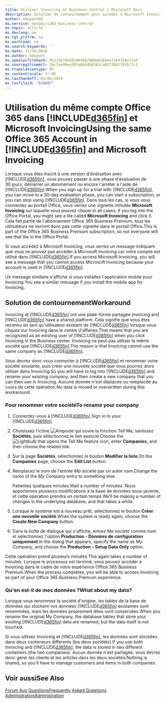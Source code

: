 ```yaml
---
title: Utiliser Invoicing et Business Central | Microsoft Docs
description: Solution de contournement pour accéder à Microsoft Invoicing lorsque vous vous êtes inscrit à Dynamics 365 Business Central.
author: edupont04
ms.service: dynamics365-business-central
ms.topic: article
ms.devlang: na
ms.tgt_pltfrm: na
ms.workload: na
ms.search.keywords: ''
ms.date: 11/26/2018
ms.author: edupont
ms.openlocfilehash: 95213b7d5881945bb2880e6288eef1b415427ca5
ms.sourcegitcommit: 1bcfaa99ea302e6b84b8361ca02730b135557fc1
ms.translationtype: HT
ms.contentlocale: fr-BE
ms.lasthandoff: 03/08/2019
ms.locfileid: "818087"
---
```

# <a name="using-the-same-office-365-account-in-included365finincludesd365finlongmdmd-and-microsoft-invoicing"></a><span data-ttu-id="61e48-103">Utilisation du même compte Office 365 dans [!INCLUDE[d365fin](includes/d365fin_long_md.md)] et Microsoft Invoicing</span><span class="sxs-lookup"><span data-stu-id="61e48-103">Using the same Office 365 Account in [!INCLUDE[d365fin](includes/d365fin_long_md.md)] and Microsoft Invoicing</span></span>
<span data-ttu-id="61e48-104">Lorsque vous êtes inscrit à une version d'évaluation avec [!INCLUDE[d365fin](includes/d365fin_md.md)], vous pouvez passer à une phase d'évaluation de 30 jours, démarrer un abonnement ou encore l'arrêter à l'aide de [!INCLUDE[d365fin](includes/d365fin_md.md)].</span><span class="sxs-lookup"><span data-stu-id="61e48-104">When you sign up for a trial with [!INCLUDE[d365fin](includes/d365fin_md.md)], you can move to a 30-day evaluation phase, you can start a subscription, or you can stop using [!INCLUDE[d365fin](includes/d365fin_md.md)].</span></span> <span data-ttu-id="61e48-105">Dans tous les cas, si vous vous connectez au portail Office, vous verrez une vignette intitulée **Microsoft Invoicing** sur laquelle vous pouvez cliquer.</span><span class="sxs-lookup"><span data-stu-id="61e48-105">In all cases, if you log into the Office Portal, you might see a tile called **Microsoft Invoicing** and click it.</span></span> <span data-ttu-id="61e48-106">Cela fait partie de l'abonnement Office 365 Business Premium, tous les utilisateurs ne verront donc pas cette vignette dans le portail Office.</span><span class="sxs-lookup"><span data-stu-id="61e48-106">This is part of the Office 365 Business Premium subscription, so not everyone will see that tile in the Office Portal.</span></span>  

<span data-ttu-id="61e48-107">Si vous accédez à Microsoft Invoicing, vous verrez un message indiquant que vous ne pouvez pas accéder à Microsoft Invoicing car votre compte est utilisé dans [!INCLUDE[d365fin](includes/d365fin_md.md)].</span><span class="sxs-lookup"><span data-stu-id="61e48-107">If you access Microsoft Invoicing, you will see a message that you cannot access Microsoft Invoicing because your account is used in [!INCLUDE[d365fin](includes/d365fin_md.md)].</span></span>  

<span data-ttu-id="61e48-108">Un message similaire s'affiche si vous installez l'application mobile pour Invoicing.</span><span class="sxs-lookup"><span data-stu-id="61e48-108">You see a similar message if you install the mobile app for Invoicing.</span></span>  

## <a name="workaround"></a><span data-ttu-id="61e48-109">Solution de contournement</span><span class="sxs-lookup"><span data-stu-id="61e48-109">Workaround</span></span>
<span data-ttu-id="61e48-110">Invoicing et [!INCLUDE[d365fin](includes/d365fin_md.md)] ont une plate-forme partagée.</span><span class="sxs-lookup"><span data-stu-id="61e48-110">Invoicing and [!INCLUDE[d365fin](includes/d365fin_md.md)] have a shared platform.</span></span> <span data-ttu-id="61e48-111">Cela signifie que vous êtes reconnu en tant qu'utilisateur existant de [!INCLUDE[d365fin](includes/d365fin_md.md)] lorsque vous cliquez sur Invoicing dans le centre d'affaires.</span><span class="sxs-lookup"><span data-stu-id="61e48-111">That means that you are recognized as an existing user of [!INCLUDE[d365fin](includes/d365fin_md.md)] when you click Invoicing in the Business center.</span></span> <span data-ttu-id="61e48-112">Invoicing ne peut pas utiliser la même société que [!INCLUDE[d365fin](includes/d365fin_md.md)].</span><span class="sxs-lookup"><span data-stu-id="61e48-112">The reason is that Invoicing cannot use the same company as [!INCLUDE[d365fin](includes/d365fin_md.md)].</span></span>  

<span data-ttu-id="61e48-113">Vous devrez donc vous connecter à [!INCLUDE[d365fin](includes/d365fin_md.md)] et renommer votre société existante, puis créer une nouvelle société que vous pourrez alors utiliser dans Invoicing.</span><span class="sxs-lookup"><span data-stu-id="61e48-113">So you will have to log into [!INCLUDE[d365fin](includes/d365fin_md.md)] and rename your existing company, and then create a new company that you can then use in Invoicing.</span></span> <span data-ttu-id="61e48-114">Aucune donnée n'est déplacée ou remplacée au cours de cette opération.</span><span class="sxs-lookup"><span data-stu-id="61e48-114">No data is moved or overwritten during this workaround.</span></span>

### <a name="to-rename-your-company"></a><span data-ttu-id="61e48-115">Pour renommer votre société</span><span class="sxs-lookup"><span data-stu-id="61e48-115">To rename your company</span></span>
1.  <span data-ttu-id="61e48-116">Connectez-vous à [!INCLUDE[d365fin](includes/d365fin_md.md)].</span><span class="sxs-lookup"><span data-stu-id="61e48-116">Sign in to your [!INCLUDE[d365fin](includes/d365fin_md.md)].</span></span>  
2.  <span data-ttu-id="61e48-117">Choisissez l'icône ![Ampoule qui ouvre la fonction Tell Me](media/ui-search/search_small.png "Dites-moi ce que vous voulez faire"), saisissez **Sociétés**, puis sélectionnez le lien associé.</span><span class="sxs-lookup"><span data-stu-id="61e48-117">Choose the ![Lightbulb that opens the Tell Me feature](media/ui-search/search_small.png "Tell me what you want to do") icon, enter **Companies**, and then choose the related link.</span></span>  
3.  <span data-ttu-id="61e48-118">Sur la page **Sociétés**, sélectionnez le bouton **Modifier la liste**.</span><span class="sxs-lookup"><span data-stu-id="61e48-118">On the **Companies** page, choose the **Edit List** button.</span></span>  
4.  <span data-ttu-id="61e48-119">Remplacez le nom de l'entrée *Ma société* par un autre nom.</span><span class="sxs-lookup"><span data-stu-id="61e48-119">Change the name of the *My Company* entry to something else.</span></span>  

    <span data-ttu-id="61e48-120">Patientez quelques minutes.</span><span class="sxs-lookup"><span data-stu-id="61e48-120">Wait a number of minutes.</span></span> <span data-ttu-id="61e48-121">Nous apporterons plusieurs modifications à la base de données sous-jacente, et cette opération prendra un certain temps.</span><span class="sxs-lookup"><span data-stu-id="61e48-121">We’ll be making a number of changes in the underlying database, and that takes a while.</span></span>
5.  <span data-ttu-id="61e48-122">Lorsque le système est à nouveau prêt, sélectionnez le bouton **Créer une nouvelle société**.</span><span class="sxs-lookup"><span data-stu-id="61e48-122">When the system is ready again, choose the **Create New Company** button.</span></span>  
6.  <span data-ttu-id="61e48-123">Dans la boîte de dialogue qui s'affiche, entrez *Ma société* comme nom et sélectionnez l'option **Production - Données de configuration uniquement**.</span><span class="sxs-lookup"><span data-stu-id="61e48-123">In the dialog that appears, specify the name as *My Company*, and choose the **Production – Setup Data Only** option.</span></span>  

<span data-ttu-id="61e48-124">Cette opération prend plusieurs minutes.</span><span class="sxs-lookup"><span data-stu-id="61e48-124">This again takes a number of minutes.</span></span> <span data-ttu-id="61e48-125">Lorsque le processus est terminé, vous pouvez accéder à Invoicing dans le cadre de votre expérience Office 365 Business Premium.</span><span class="sxs-lookup"><span data-stu-id="61e48-125">When the process completes, you will be able to access Invoicing as part of your Office 365 Business Premium experience.</span></span>  

### <a name="what-about-my-data"></a><span data-ttu-id="61e48-126">Qu'en est-il de mes données ?</span><span class="sxs-lookup"><span data-stu-id="61e48-126">What about my data?</span></span>
<span data-ttu-id="61e48-127">Lorsque vous renommez la société d'origine, les tables de la base de données qui stockent vos données [!INCLUDE[d365fin](includes/d365fin_md.md)] existantes sont renommées, mais les données proprement dites sont conservées.</span><span class="sxs-lookup"><span data-stu-id="61e48-127">When you rename the original My Company, the database tables that store your existing [!INCLUDE[d365fin](includes/d365fin_md.md)] data are renamed, but the data itself is not touched.</span></span>  

<span data-ttu-id="61e48-128">Si vous utilisez Invoicing et [!INCLUDE[d365fin](includes/d365fin_md.md)], les données sont stockées dans deux conteneurs différents (les deux sociétés).</span><span class="sxs-lookup"><span data-stu-id="61e48-128">If you use both Invoicing and [!INCLUDE[d365fin](includes/d365fin_md.md)], the data is stored in two different containers (the two companies).</span></span> <span data-ttu-id="61e48-129">Aucun donnée n'est partagée, vous devrez donc gérer les clients et les articles dans les deux sociétés.</span><span class="sxs-lookup"><span data-stu-id="61e48-129">Nothing is shared, so you'll have to manage customers and items in both companies.</span></span>  

## <a name="see-also"></a><span data-ttu-id="61e48-130">Voir aussi</span><span class="sxs-lookup"><span data-stu-id="61e48-130">See Also</span></span>
[<span data-ttu-id="61e48-131">Forum Aux Questions</span><span class="sxs-lookup"><span data-stu-id="61e48-131">Frequently Asked Questions</span></span>](across-faq.md)  
[<span data-ttu-id="61e48-132">Administration</span><span class="sxs-lookup"><span data-stu-id="61e48-132">Administration</span></span>](admin-setup-and-administration.md)  
